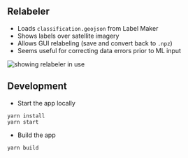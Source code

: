 ## Relabeler

- Loads `classification.geojson` from Label Maker
- Shows labels over satellite imagery
- Allows GUI relabeling (save and convert back to `.npz`)
- Seems useful for correcting data errors prior to ML input

![showing relabeler in use](relabeler.gif)

## Development

- Start the app locally

```
yarn install
yarn start
```

- Build the app

```
yarn build
```


<!-- ### Use
- Put `labels.geojson` file in this root folder
- Serve via `python -m http.server`
- Saves the output as a randomly named txt file (but it's actually GeoJSON)
- Convert to `.npz` with `python to-npz.py` -->
